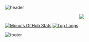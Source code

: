 ![header](https://capsule-render.vercel.app/api?type=waving&color=gradient&height=300&section=header&text=Dahui-Kim%20&fontSize=90)

<center>
  <a href="https://hits.seeyoufarm.com"><img src="https://hits.seeyoufarm.com/api/count/incr/badge.svg?url=https%3A%2F%2Fgithub.com%2FKimDahui42&count_bg=%2379C83D&title_bg=%23555555&icon=&icon_color=%23E7E7E7&title=hits&edge_flat=false"/></a>
</center>

[![Monu's GitHub Stats](https://github-readme-stats.vercel.app/api?username=KimDahui42&count_private=true&show_icons=true&theme=radical)](https://github.com/anuraghazra/github-readme-stats)
[![Top Langs](https://github-readme-stats.vercel.app/api/top-langs/?username=KimDahui42&layout=compact&theme=radical&exclude_repo=KimDahui42.github.io&count_private=true)](https://github.com/anuraghazra/github-readme-stats)

<!--# Solved.ac Tier

![Solved.ac profile](http://mazassumnida.wtf/api/pastel/generate_badge?boj=kkddiiock)-->

![footer](https://capsule-render.vercel.app/api?type=waving&reversal=true&color=gradient&section=footer)

